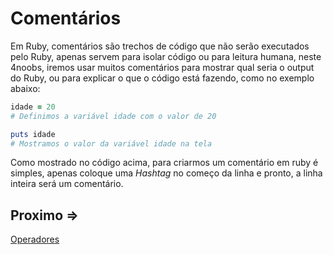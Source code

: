 # Comentários

Em Ruby, comentários são trechos de código que não serão executados pelo Ruby, apenas servem para isolar código ou para leitura humana, neste 4noobs, iremos usar muitos comentários para mostrar qual seria o output do Ruby, ou para explicar o que o código está fazendo, como no exemplo abaixo:

```ruby
idade = 20
# Definimos a variável idade com o valor de 20

puts idade
# Mostramos o valor da variável idade na tela
```

Como mostrado no código acima, para criarmos um comentário em ruby é simples, apenas coloque uma *Hashtag* no começo da linha e pronto, a linha inteira será um comentário.

## Proximo =>

[Operadores](../operadores/README.md)